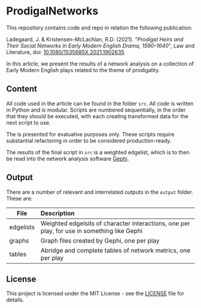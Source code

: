 # ProdigalNetworks

This repository contains code and repo in relation the following publication:

Ladegaard, J. & Kristensen-McLachlan, R.D. (2021). "*Prodigal Heirs and Their Social Networks in Early Modern English Drama, 1590–1640*", Law and Literature, doi: [10.1080/1535685X.2021.1902635](https://doi.org/10.1080/1535685X.2021.1902635)

In this article, we present the results of a network analysis on a collection of Early Modern English plays related to the theme of prodigality.

## Content

All code used in the article can be found in the folder ```src```. All code is written in Python and is modular. Scripts are numbered sequentially, in the order that they should be executed, with each creating transformed data for the next script to use.

The is presented for evaluative purposes only. These scripts require substantial refactoring in order to be considered production-ready. 

The results of the final script in ```src``` is a weighted edgelist, which is to then be read into the network analysis software [Gephi](https://gephi.org/).

## Output

There are a number of relevant and interrelated outputs in the ```output``` folder. These are:

| File | Description|
|--------|:-----------|
| edgelists | Weighted edgelsits of character interactions, one per play, for use in something like Gephi|
| graphs | Graph files created by Gephi, one per play |
| tables | Abridge and complete tables of network metrics, one per play|

## License

This project is licensed under the MIT License - see the [LICENSE](LICENSE) file for details.
